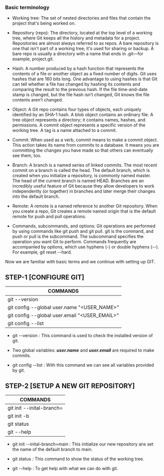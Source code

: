 ### Basic terminology

* Working tree: The set of nested directories and files that contain the project that's being worked on.

* Repository (repo): The directory, located at the top level of a working tree, where Git keeps all the history and metadata for a project. Repositories are almost always referred to as repos. A bare repository is one that isn't part of a working tree; it's used for sharing or backup. A bare repo is usually a directory with a name that ends in .git—for example, project.git.

* Hash: A number produced by a hash function that represents the contents of a file or another object as a fixed number of digits. Git uses hashes that are 160 bits long. One advantage to using hashes is that Git can tell whether a file has changed by hashing its contents and comparing the result to the previous hash. If the file time-and-date stamp is changed, but the file hash isn’t changed, Git knows the file contents aren’t changed.

* Object: A Git repo contains four types of objects, each uniquely identified by an SHA-1 hash. A blob object contains an ordinary file. A tree object represents a directory; it contains names, hashes, and permissions. A commit object represents a specific version of the working tree. A tag is a name attached to a commit.

* Commit: When used as a verb, commit means to make a commit object. This action takes its name from commits to a database. It means you are committing the changes you have made so that others can eventually see them, too.

* Branch: A branch is a named series of linked commits. The most recent commit on a branch is called the head. The default branch, which is created when you initialize a repository, is commonly named master. The head of the current branch is named HEAD. Branches are an incredibly useful feature of Git because they allow developers to work independently (or together) in branches and later merge their changes into the default branch.

* Remote: A remote is a named reference to another Git repository. When you create a repo, Git creates a remote named origin that is the default remote for push and pull operations.

* Commands, subcommands, and options: Git operations are performed by using commands like git push and git pull. git is the command, and push or pull is the subcommand. The subcommand specifies the operation you want Git to perform. Commands frequently are accompanied by options, which use hyphens (-) or double hyphens (--). For example, git reset --hard.

Now we are familiar with basic terms and we continue with setting up GIT.

## STEP-1 [CONFIGURE GIT]

| COMMANDS |
|----------|
| git --version |
| git config --global  user.name "<USER_NAME>" |
| git config --global user.email "<USER_EMAIL>" |
| git config --list |

* git --version : This command is used to check the installed version of git.

* Two global variables: ***user.name*** and ***user.email*** are required to make commits.

* git config --list : With this command we can see all variables provided by git.

## STEP-2 [SETUP A NEW GIT REPOSITORY]

| COMMANDS |
|----------|
| git init --inital-branch=<branch-name> |
| git init -b <branch-name> |
| git status |
| git --help |

* git init --inital-branch=main : This initialize our new repository ans set the name of the default branch to main.

* git status : This command to show the status of the working tree.

* git --help : To get help with what we can do with git.





